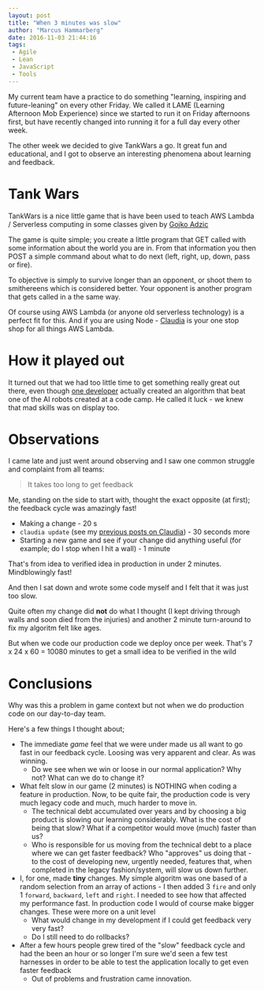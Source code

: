 ```yaml
---
layout: post
title: "When 3 minutes was slow"
author: "Marcus Hammarberg"
date: 2016-11-03 21:44:16
tags:
 - Agile
 - Lean
 - JavaScript
 - Tools
---
```


My current team have a practice to do something "learning, inspiring and future-leaning" on every other Friday. We called it LAME (Learning Afternoon Mob Experience) since we started to run it on Friday afternoons first, but have recently changed into running it for a full day every other week.

The other week we decided to give TankWars a go. It great fun and educational, and I got to observe an interesting phenomena about learning and feedback. 

<a name='more'></a>

# Tank Wars

TankWars is a nice little game that is have been used to teach AWS Lambda / Serverless computing in some classes given by [Gojko Adzic](http://www.gojko.net)

The game is quite simple; you create a little program that GET called with some information about the world you are in. From that information you then POST a simple command about what to do next (left, right, up, down, pass or fire). 

To objective is simply to survive longer than an opponent, or shoot them to smithereens which is considered better. Your opponent is another program that gets called in a the same way. 

Of course using AWS Lambda (or anyone old serverless technology) is a perfect fit for this. And if you are using Node - [Claudia](http://claudiajs.com) is your one stop shop for all things AWS Lambda.

# How it played out

It turned out that we had too little time to get something really great out there, even though [one developer](https://twitter.com/orjansjoholm) actually created an algorithm that beat one of the AI robots created at a code camp. He called it luck - we knew that mad skills was on display too. 

# Observations

I came late and just went around observing and I saw one common struggle and complaint from all teams:

> It takes too long to get feedback 

Me, standing on the side to start with, thought the exact opposite (at first); the feedback cycle was amazingly fast! 

* Making a change - 20 s
* `claudia update` (see my [previous posts on Claudia](/2016/02/first-aws-lamda-steps.html)) - 30 seconds more
* Starting a new game and see if your change did anything useful (for example; do I stop when I hit a wall) - 1 minute

That's from idea to verified idea in production in under 2 minutes. Mindblowingly fast!

And then I sat down and wrote some code myself and I felt that it was just too slow. 

Quite often my change did **not** do what I thought (I kept driving through walls and soon died from the injuries) and another 2 minute turn-around to fix my algoritm felt like ages. 

But when we code our production code we deploy once per week. That's 7 x 24 x 60 = 10080 minutes to get a small idea to be verified in the wild

# Conclusions

Why was this a problem in game context but not when we do production code on our day-to-day team. 

Here's a few things I thought about;

* The immediate *game* feel that we were under made us all want to go fast in our feedback cycle. Loosing was very apparent and clear. As was winning. 
  * Do we see when we win or loose in our normal application? Why not? What can we do to change it?
* What felt slow in our game (2 minutes) is NOTHING when coding a feature in production. Now, to be quite fair, the production code is very much legacy code and much, much harder to move in. 
  * The technical debt accumulated over years and by choosing a big product is slowing our learning considerably. What is the cost of being that slow? What if a competitor would move (much) faster than us?
  * Who is responsible for us moving from the technical debt to a place where we can get faster feedback? Who "approves" us doing that - to the cost of developing new, urgently needed, features that, when completed in the legacy fashion/system, will slow us down further.
* I, for one, made **tiny** changes. My simple algoritm was one based of a random selection from an array of actions - I then added 3 `fire` and only 1 `forward`, `backward`, `left` and `right`. I needed to see how that affected my performance fast. In production code I would of course make bigger changes. These were more on a unit level
  * What would change in my development if I could get feedback very very fast?
  * Do I still need to do rollbacks?  
* After a few hours people grew tired of the "slow" feedback cycle and had the been an hour or so longer I'm sure we'd seen a few test harnesses in order to be able to test the application locally to get even faster feedback 
  * Out of problems and frustration came innovation. 